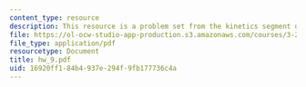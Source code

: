 ```yaml
---
content_type: resource
description: This resource is a problem set from the kinetics segment of the course.
file: https://ol-ocw-studio-app-production.s3.amazonaws.com/courses/3-205-thermodynamics-and-kinetics-of-materials-fall-2006/16920ff184b4937e294f9fb177736c4a_hw_9.pdf
file_type: application/pdf
resourcetype: Document
title: hw_9.pdf
uid: 16920ff1-84b4-937e-294f-9fb177736c4a
---
```

